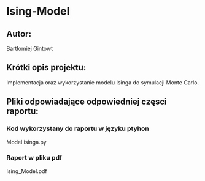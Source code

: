 # Ising-Model

## Autor:
  Bartłomiej Gintowt
  
## Krótki opis projektu:
  Implementacja oraz wykorzystanie modelu Isinga do symulacji Monte Carlo.
  
## Pliki odpowiadające odpowiedniej częsci raportu:

### Kod wykorzystany do raportu w języku ptyhon
  Model isinga.py
 
### Raport w pliku pdf
  Ising_Model.pdf
